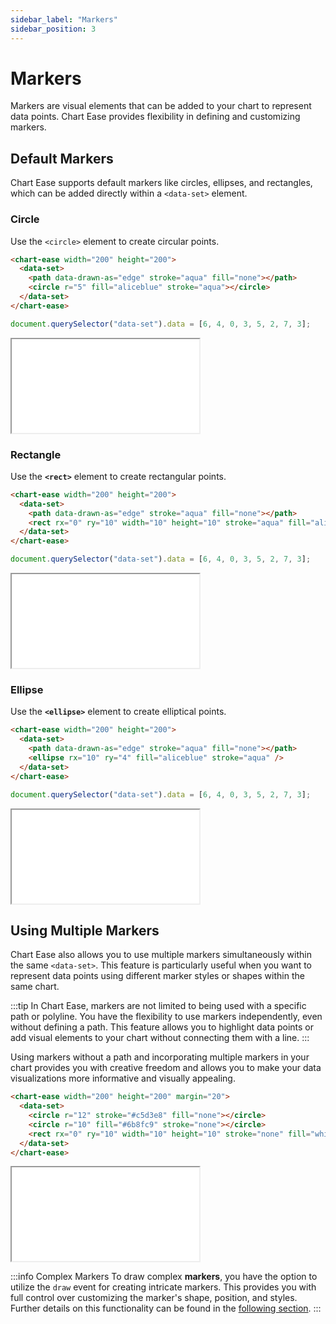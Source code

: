 ```yaml
---
sidebar_label: "Markers"
sidebar_position: 3
---
```


# Markers

Markers are visual elements that can be added to your chart to represent data points. Chart Ease provides flexibility in defining and customizing markers.

## Default Markers

Chart Ease supports default markers like circles, ellipses, and rectangles, which can be added directly within a `<data-set>` element.

### Circle

Use the `<circle>` element to create circular points.

```html
<chart-ease width="200" height="200">
  <data-set>
    <path data-drawn-as="edge" stroke="aqua" fill="none"></path>
    <circle r="5" fill="aliceblue" stroke="aqua"></circle>
  </data-set>
</chart-ease>
```

```javascript
document.querySelector("data-set").data = [6, 4, 0, 3, 5, 2, 7, 3];
```

<iframe src="/samples/markers/circle.html" style={{ width: '250px', height: '250px' }}></iframe>

### Rectangle

Use the **`<rect>`** element to create rectangular points.

```html
<chart-ease width="200" height="200">
  <data-set>
    <path data-drawn-as="edge" stroke="aqua" fill="none"></path>
    <rect rx="0" ry="10" width="10" height="10" stroke="aqua" fill="aliceblue" />
  </data-set>
</chart-ease>
```

```javascript
document.querySelector("data-set").data = [6, 4, 0, 3, 5, 2, 7, 3];
```

<iframe src="/samples/markers/rectangle.html" style={{ width: '250px', height: '250px' }}></iframe>

### Ellipse

Use the **`<ellipse>`** element to create elliptical points.

```html
<chart-ease width="200" height="200">
  <data-set>
    <path data-drawn-as="edge" stroke="aqua" fill="none"></path>
    <ellipse rx="10" ry="4" fill="aliceblue" stroke="aqua" />
  </data-set>
</chart-ease>
```

```javascript
document.querySelector("data-set").data = [6, 4, 0, 3, 5, 2, 7, 3];
```

<iframe src="/samples/markers/ellipse.html" style={{ width: '250px', height: '250px' }}></iframe>

## Using Multiple Markers

Chart Ease also allows you to use multiple markers simultaneously within the same `<data-set>`. This feature is particularly useful when you want to represent data points using different marker styles or shapes within the same chart.

:::tip
In Chart Ease, markers are not limited to being used with a specific path or polyline. You have the flexibility to use markers independently, even without defining a path. This feature allows you to highlight data points or add visual elements to your chart without connecting them with a line.
:::

Using markers without a path and incorporating multiple markers in your chart provides you with creative freedom and allows you to make your data visualizations more informative and visually appealing.

```html
<chart-ease width="200" height="200" margin="20">
  <data-set>
    <circle r="12" stroke="#c5d3e8" fill="none"></circle>
    <circle r="10" fill="#6b8fc9" stroke="none"></circle>
    <rect rx="0" ry="10" width="10" height="10" stroke="none" fill="white" />
  </data-set>
</chart-ease>
```

<iframe src="/samples/markers/no-path.html" style={{ width: '250px', height: '250px' }}></iframe>

:::info Complex Markers
To draw complex **markers**, you have the option to utilize the `draw` event for creating intricate markers. This provides you with full control over customizing the marker's shape, position, and styles. Further details on this functionality can be found in the [following section](draw).
:::
